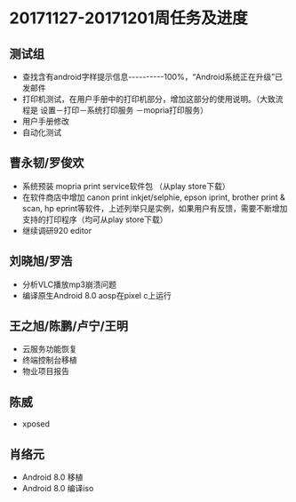 # 20171127-20171201周任务及进度

## 测试组
- 查找含有android字样提示信息----------100%，“Android系统正在升级”已发邮件
- 打印机测试，在用户手册中的打印机部分，增加这部分的使用说明。（大致流程是 设置－打印－系统打印服务 －mopria打印服务）
- 用户手册修改
- 自动化测试

## 曹永韧/罗俊欢
- 系统预装 mopria print service软件包 （从play store下载）
- 在软件商店中增加 canon print inkjet/selphie, epson iprint, brother print & scan, hp eprint等软件，上述列举只是实例，如果用户有反馈，需要不断增加支持的打印程序（均可从play store下载）
- 继续调研920 editor

## 刘晓旭/罗浩
- 分析VLC播放mp3崩溃问题
- 编译原生Android 8.0 aosp在pixel c上运行

## 王之旭/陈鹏/卢宁/王明
- 云服务功能恢复
- 终端控制台移植
- 物业项目报告

## 陈威
- xposed

## 肖络元
- Android 8.0 移植
- Android 8.0 编译iso
